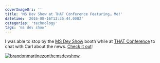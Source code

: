 ```yaml
---
coverImageUri: ''
title: 'MS Dev Show at THAT Conference Featuring… Me!'
datetime: '2016-08-16T13:35:44.000Z'
categories: 'technology'
tags: 'ms dev show'
---
```


I was able to stop by the [MS Dev Show](http://www.msdevshow.com/ 'MS Dev Show')
booth while at
[THAT Conference](https://www.thatconference.com/ 'THAT Conference') to chat
with Carl about the news.
[Check it out](http://msdevshow.com/2016/08/live-from-that-conference-2016/ 'thatconference 2016
with a plethora of guests - pt. 1')!

[![brandonmartinezonthemsdevshow](http://assets.brandonmartinez.com/brandonmartinez/2014/09/brandonmartinezonthemsdevshow-2000x1050.png)](http://msdevshow.com/2016/08/live-from-that-conference-2016/)
